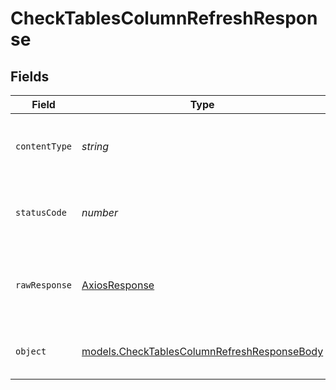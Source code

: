 # CheckTablesColumnRefreshResponse


## Fields

| Field                                                                                            | Type                                                                                             | Required                                                                                         | Description                                                                                      |
| ------------------------------------------------------------------------------------------------ | ------------------------------------------------------------------------------------------------ | ------------------------------------------------------------------------------------------------ | ------------------------------------------------------------------------------------------------ |
| `contentType`                                                                                    | *string*                                                                                         | :heavy_check_mark:                                                                               | HTTP response content type for this operation                                                    |
| `statusCode`                                                                                     | *number*                                                                                         | :heavy_check_mark:                                                                               | HTTP response status code for this operation                                                     |
| `rawResponse`                                                                                    | [AxiosResponse](https://axios-http.com/docs/res_schema)                                          | :heavy_check_mark:                                                                               | Raw HTTP response; suitable for custom response parsing                                          |
| `object`                                                                                         | [models.CheckTablesColumnRefreshResponseBody](../models/checktablescolumnrefreshresponsebody.md) | :heavy_minus_sign:                                                                               | Successfully checked the status of the job.                                                      |